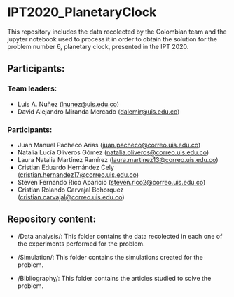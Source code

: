 # IPT2020_PlanetaryClock

This repository includes the data recolected by the Colombian team and the jupyter notebook used to process it in order to obtain the solution for the problem number 6, planetary clock, presented in the IPT 2020.

## Participants:
  
  ### Team leaders:
  * Luis A. Nuñez (lnunez@uis.edu.co) 
  * David Alejandro Miranda Mercado (dalemir@uis.edu.co)
  
  ### Participants:
  * Juan Manuel Pacheco Arias (juan.pacheco@correo.uis.edu.co)
  * Natalia Lucía Oliveros Gómez (natalia.oliveros@correo.uis.edu.co)
  * Laura Natalia Martínez Ramírez (laura.martinez13@correo.uis.edu.co)
  * Cristian Eduardo Hernández Cely (cristian.hernandez17@correo.uis.edu.co)
  * Steven Fernando Rico Aparicio (steven.rico2@correo.uis.edu.co)
  * Cristian Rolando Carvajal Bohorquez (cristian.carvajal@correo.uis.edu.co)
  
## Repository content:

  * /Data analysis/: This folder contains the data recolected in each one of the experiments performed for the problem.
  
  * /Simulation/: This folder contains the simulations created for the problem.
  
  * /Bibliography/: This folder contains the articles studied to solve the problem.
  

